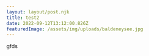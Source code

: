 ```yaml
---
layout: layout/post.njk
title: test2
date: 2022-09-12T13:12:00.826Z
featuredImage: /assets/img/uploads/baldeneysee.jpg
---
```

gfds